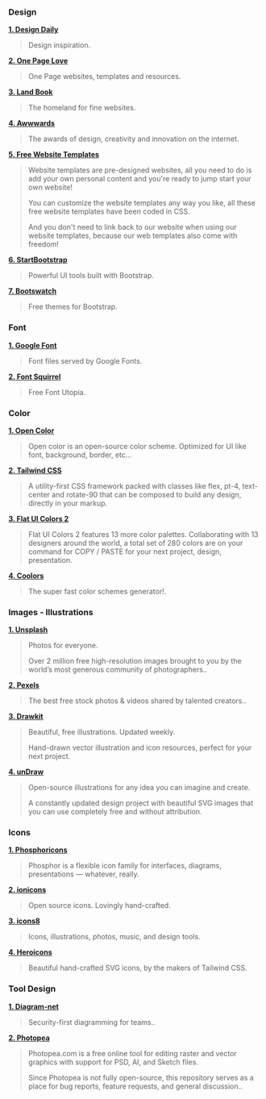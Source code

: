 ### Design

**[1. Design Daily](https://www.uidesigndaily.com/)**

> Design inspiration.

**[2. One Page Love](https://onepagelove.com/)**

> One Page websites, templates and resources.

**[3. Land Book](https://land-book.com/)**

> The homeland for fine websites.

**[4. Awwwards](https://www.awwwards.com/)**

> The awards of design, creativity and innovation on the internet.

**[5. Free Website Templates](https://freewebsitetemplates.com/)**

> Website templates are pre-designed websites, all you need to do is add your own personal content and you're ready to jump start your own website!
>
> You can customize the website templates any way you like, all these free website templates have been coded in CSS.
>
> And you don't need to link back to our website when using our website templates, because our web templates also come with freedom!

**[6. StartBootstrap](https://github.com/StartBootstrap/)**

> Powerful UI tools built with Bootstrap.

**[7. Bootswatch](https://bootswatch.com/)**

> Free themes for Bootstrap.


### Font

**[1. Google Font](https://fonts.google.com/)**

> Font files served by Google Fonts.

**[2. Font Squirrel](https://www.fontsquirrel.com/)**

> Free Font Utopia.

### Color

**[1. Open Color](https://yeun.github.io/open-color/)**

> Open color is an open-source color scheme. Optimized for UI like font, background, border, etc...

**[2. Tailwind CSS](https://tailwindcss.com/)**

> A utility-first CSS framework packed with classes like flex, pt-4, text-center and rotate-90 that can be composed to build any design, directly in your markup.

**[3. Flat UI Colors 2](https://flatuicolors.com/)**

> Flat UI Colors 2 features 13 more color palettes. Collaborating with 13 designers around the world, a total set of 280 colors are on your command for COPY / PASTE for your next project, design, presentation.

**[4. Coolors](https://coolors.co/)**

> The super fast color schemes generator!.

### Images - Illustrations

**[1. Unsplash](https://unsplash.com/)**

> Photos for everyone.
>
> Over 2 million free high-resolution images brought to you by the world’s most generous community of photographers..

**[2. Pexels](https://www.pexels.com/)**

> The best free stock photos & videos shared by talented creators..

**[3. Drawkit](https://www.drawkit.io/)**

> Beautiful, free illustrations. Updated weekly.
>
> Hand-drawn vector illustration and icon resources, perfect for your next project.

**[4. unDraw](https://undraw.co/)**

> Open-source illustrations for any idea you can imagine and create.
>
> A constantly updated design project with beautiful SVG images that you can use completely free and without attribution.

### Icons

**[1. Phosphoricons](https://phosphoricons.com/)**

> Phosphor is a flexible icon family for interfaces, diagrams, presentations — whatever, really.

**[2. ionicons](https://ionic.io/ionicons)**

> Open source icons. Lovingly hand-crafted.

**[3. icons8](https://icons8.com/)**

> Icons, illustrations, photos, music, and design tools.

**[4. Heroicons](https://heroicons.com/)**

> Beautiful hand-crafted SVG icons, by the makers of Tailwind CSS.

### Tool Design

**[1. Diagram-net](https://www.diagrams.net/)**

> Security-first diagramming for teams..

**[2. Photopea](https://www.photopea.com/)**

> Photopea.com is a free online tool for editing raster and vector graphics with support for PSD, AI, and Sketch files.
>
> Since Photopea is not fully open-source, this repository serves as a place for bug reports, feature requests, and general discussion..